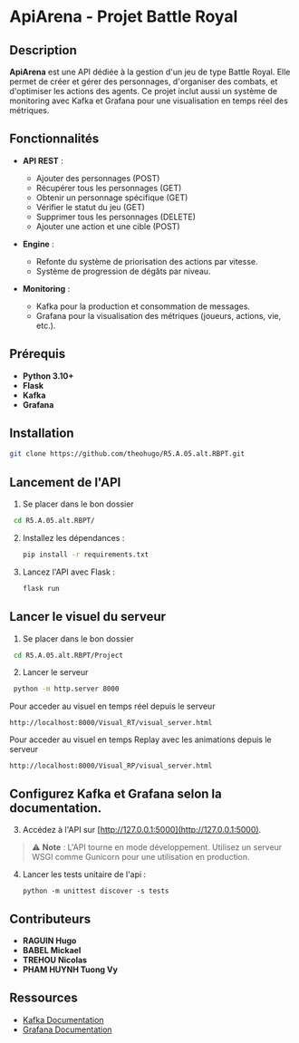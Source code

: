 # ApiArena - Projet Battle Royal

## Description

**ApiArena** est une API dédiée à la gestion d'un jeu de type Battle Royal. Elle permet de créer et gérer des personnages, d'organiser des combats, et d'optimiser les actions des agents. Ce projet inclut aussi un système de monitoring avec Kafka et Grafana pour une visualisation en temps réel des métriques.

## Fonctionnalités

- **API REST** :
  - Ajouter des personnages (POST)
  - Récupérer tous les personnages (GET)
  - Obtenir un personnage spécifique (GET)
  - Vérifier le statut du jeu (GET)
  - Supprimer tous les personnages (DELETE)
  - Ajouter une action et une cible (POST)
  
- **Engine** :
  - Refonte du système de priorisation des actions par vitesse.
  - Système de progression de dégâts par niveau.
  
- **Monitoring** :
  - Kafka pour la production et consommation de messages.
  - Grafana pour la visualisation des métriques (joueurs, actions, vie, etc.).


## Prérequis

- **Python 3.10+**
- **Flask**
- **Kafka**
- **Grafana**

## Installation

   ```bash
   git clone https://github.com/theohugo/R5.A.05.alt.RBPT.git
   ```
## Lancement de l'API
1. Se placer dans le bon dossier
  ```bash
   cd R5.A.05.alt.RBPT/
   ```

2. Installez les dépendances :

   ```bash
   pip install -r requirements.txt
   ```
   
3. Lancez l'API avec Flask :

   ```bash
   flask run
   ```
   
## Lancer le visuel du serveur

1. Se placer dans le bon dossier
  ```bash
   cd R5.A.05.alt.RBPT/Project
   ```

2. Lancer le serveur
  ```bash
   python -m http.server 8000
   ```

   Pour acceder au visuel en temps réel depuis le serveur 
   ```
   http://localhost:8000/Visual_RT/visual_server.html
   ```

  Pour acceder au visuel en temps Replay avec les animations depuis le serveur 
   ```
   http://localhost:8000/Visual_RP/visual_server.html
   ```



## Configurez Kafka et Grafana selon la documentation.



3. Accédez à l'API sur [http://127.0.0.1:5000](http://127.0.0.1:5000).

> ⚠️ **Note** : L'API tourne en mode développement. Utilisez un serveur WSGI comme Gunicorn pour une utilisation en production.

4. Lancer les tests unitaire de l'api :

   ```
   python -m unittest discover -s tests
   ```

## Contributeurs

- **RAGUIN Hugo**
- **BABEL Mickael**
- **TREHOU Nicolas**
- **PHAM HUYNH Tuong Vy**

## Ressources

- [Kafka Documentation](https://kafka.apache.org/)
- [Grafana Documentation](https://grafana.com/docs/)

